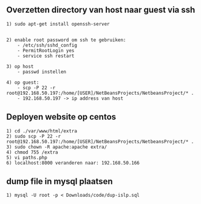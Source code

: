## Overzetten directory van host naar guest via ssh

	1) sudo apt-get install openssh-server


	2) enable root password om ssh te gebruiken:
		- /etc/ssh/sshd_config
		- PermitRootLogin yes
		- service ssh restart

	3) op host 
		- passwd instellen

	4) op guest: 
		- scp -P 22 -r root@192.168.50.197:/home/[USER]/NetBeansProjects/NetbeansProject/* .
		- 192.168.50.197 -> ip address van host
		
## Deployen website op centos
	1) cd ./var/www/html/extra
	2) sudo scp -P 22 -r root@192.168.50.197:/home/[USER]/NetBeansProjects/NetbeansProject/* .
	3) sudo chown -R apache:apache extra/
	4) chmod 755 /extra
	5) vi paths.php
	6) localhost:8000 veranderen naar: 192.168.50.166
	
## dump file in mysql plaatsen
	1) mysql -U root -p < Downloads/code/dup-islp.sql
